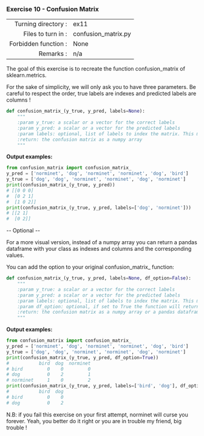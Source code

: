  ### Exercise 10 - Confusion Matrix

|                         |                         |
| -----------------------:| ----------------------- |
|   Turning directory :   |  ex11                   |
|   Files to turn in :    |  confusion_matrix.py    |
|   Forbidden function :  |  None                   |
|   Remarks :             |  n/a                    |

The goal of this exercise is to recreate the function confusion_matrix of sklearn.metrics.

For the sake of simplicity, we will only ask you to have three parameters.
Be careful to respect the order, true labels are indexes and predicted labels are columns !

```python
def confusion_matrix_(y_true, y_pred, labels=None):
    """
    :param y_true: a scalar or a vector for the correct labels
    :param y_pred: a scalar or a vector for the predicted labels
    :param labels: optional, list of labels to index the matrix. This may be used to reorder or select a subset of labels. (default=None)
    :return: the confusion matrix as a numpy array
    """
```

**Output examples:**
```python
from confusion_matrix import confusion_matrix_
y_pred = ['norminet', 'dog', 'norminet', 'norminet', 'dog', 'bird']
y_true = ['dog', 'dog', 'norminet', 'norminet', 'dog', 'norminet']
print(confusion_matrix_(y_true, y_pred))
# [[0 0 0]
#  [0 2 1]
#  [1 0 2]]
print(confusion_matrix_(y_true, y_pred, labels=['dog', 'norminet']))
# [[2 1]
#  [0 2]]

```

-- Optional --

For a more visual version, instead of a numpy array you can return a pandas dataframe with your class as indexes and columns and the corresponding values.

You can add the option to your original confusion_matrix_ function:

```python
def confusion_matrix_(y_true, y_pred, labels=None, df_option=False):
    """
    :param y_true: a scalar or a vector for the correct labels
    :param y_pred: a scalar or a vector for the predicted labels
    :param labels: optional, list of labels to index the matrix. This may be used to reorder or select a subset of labels. (default=None)
    :param df_option: optional, if set to True the function will return a pandas dataframe instead of a numpy array. (default=False)
    :return: the confusion matrix as a numpy array or a pandas dataframe
    """
```


**Output examples:**
```python
from confusion_matrix import confusion_matrix_
y_pred = ['norminet', 'dog', 'norminet', 'norminet', 'dog', 'bird']
y_true = ['dog', 'dog', 'norminet', 'norminet', 'dog', 'norminet']
print(confusion_matrix_(y_true, y_pred, df_option=True))
#           bird  dog  norminet
# bird         0    0         0
# dog          0    2         1
# norminet     1    0         2
print(confusion_matrix_(y_true, y_pred, labels=['bird', 'dog'], df_option=True))
#           bird  dog
# bird         0    0
# dog          0    2
```

N.B: if you fail this exercise on your first attempt, norminet will curse you forever. Yeah, you better do it right or you are in trouble my friend, big trouble !